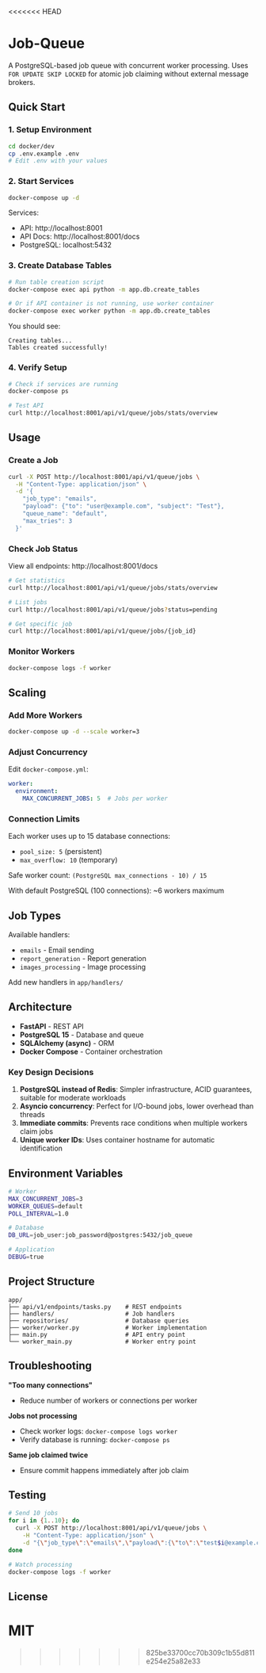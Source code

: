 <<<<<<< HEAD
# Job-Queue

A PostgreSQL-based job queue with concurrent worker processing. Uses `FOR UPDATE SKIP LOCKED` for atomic job claiming without external message brokers.

## Quick Start

### 1. Setup Environment

```bash
cd docker/dev
cp .env.example .env
# Edit .env with your values
```

### 2. Start Services

```bash
docker-compose up -d
```

Services:
- API: http://localhost:8001
- API Docs: http://localhost:8001/docs
- PostgreSQL: localhost:5432

### 3. Create Database Tables

```bash
# Run table creation script
docker-compose exec api python -m app.db.create_tables

# Or if API container is not running, use worker container
docker-compose exec worker python -m app.db.create_tables
```

You should see:
```
Creating tables...
Tables created successfully!
```

### 4. Verify Setup

```bash
# Check if services are running
docker-compose ps

# Test API
curl http://localhost:8001/api/v1/queue/jobs/stats/overview
```

## Usage

### Create a Job

```bash
curl -X POST http://localhost:8001/api/v1/queue/jobs \
  -H "Content-Type: application/json" \
  -d '{
    "job_type": "emails",
    "payload": {"to": "user@example.com", "subject": "Test"},
    "queue_name": "default",
    "max_tries": 3
  }'
```

### Check Job Status

View all endpoints: http://localhost:8001/docs

```bash
# Get statistics
curl http://localhost:8001/api/v1/queue/jobs/stats/overview

# List jobs
curl http://localhost:8001/api/v1/queue/jobs?status=pending

# Get specific job
curl http://localhost:8001/api/v1/queue/jobs/{job_id}
```

### Monitor Workers

```bash
docker-compose logs -f worker
```

## Scaling

### Add More Workers

```bash
docker-compose up -d --scale worker=3
```

### Adjust Concurrency

Edit `docker-compose.yml`:

```yaml
worker:
  environment:
    MAX_CONCURRENT_JOBS: 5  # Jobs per worker
```

### Connection Limits

Each worker uses up to 15 database connections:
- `pool_size: 5` (persistent)
- `max_overflow: 10` (temporary)

Safe worker count: `(PostgreSQL max_connections - 10) / 15`

With default PostgreSQL (100 connections): ~6 workers maximum

## Job Types

Available handlers:
- `emails` - Email sending
- `report_generation` - Report generation
- `images_processing` - Image processing

Add new handlers in `app/handlers/`

## Architecture

- **FastAPI** - REST API
- **PostgreSQL 15** - Database and queue
- **SQLAlchemy (async)** - ORM
- **Docker Compose** - Container orchestration

### Key Design Decisions

1. **PostgreSQL instead of Redis**: Simpler infrastructure, ACID guarantees, suitable for moderate workloads
2. **Asyncio concurrency**: Perfect for I/O-bound jobs, lower overhead than threads
3. **Immediate commits**: Prevents race conditions when multiple workers claim jobs
4. **Unique worker IDs**: Uses container hostname for automatic identification

## Environment Variables

```bash
# Worker
MAX_CONCURRENT_JOBS=3
WORKER_QUEUES=default
POLL_INTERVAL=1.0

# Database
DB_URL=job_user:job_password@postgres:5432/job_queue

# Application
DEBUG=true
```

## Project Structure

```
app/
├── api/v1/endpoints/tasks.py    # REST endpoints
├── handlers/                    # Job handlers
├── repositories/                # Database queries
├── worker/worker.py             # Worker implementation
├── main.py                      # API entry point
└── worker_main.py               # Worker entry point
```

## Troubleshooting

**"Too many connections"**
- Reduce number of workers or connections per worker

**Jobs not processing**
- Check worker logs: `docker-compose logs worker`
- Verify database is running: `docker-compose ps`

**Same job claimed twice**
- Ensure commit happens immediately after job claim

## Testing

```bash
# Send 10 jobs
for i in {1..10}; do
  curl -X POST http://localhost:8001/api/v1/queue/jobs \
    -H "Content-Type: application/json" \
    -d "{\"job_type\":\"emails\",\"payload\":{\"to\":\"test$i@example.com\"},\"queue_name\":\"default\",\"max_tries\":3}" &
done

# Watch processing
docker-compose logs -f worker
```

## License

MIT
=======
>>>>>>> 825be33700cc70b309c1b55d811e254e25a82e33
